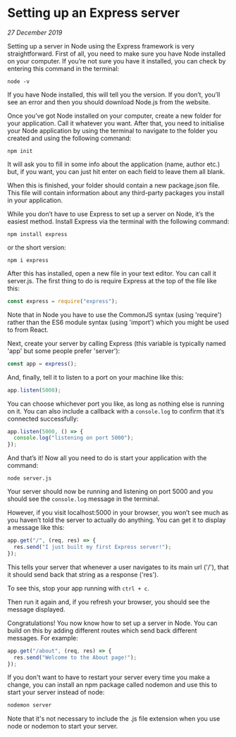 # Setting up an Express server

_27 December 2019_

Setting up a server in Node using the Express framework is very straightforward. First of all, you need to make sure you have Node installed on your computer. If you’re not sure you have it installed, you can check by entering this command in the terminal:

```
node -v
```

If you have Node installed, this will tell you the version. If you don’t, you’ll see an error and then you should download Node.js from the website.

Once you’ve got Node installed on your computer, create a new folder for your application. Call it whatever you want. After that, you need to initialise your Node application by using the terminal to navigate to the folder you created and using the following command:

```
npm init
```

It will ask you to fill in some info about the application (name, author etc.) but, if you want, you can just hit enter on each field to leave them all blank.

When this is finished, your folder should contain a new package.json file. This file will contain information about any third-party packages you install in your application.

While you don’t have to use Express to set up a server on Node, it’s the easiest method. Install Express via the terminal with the following command:

```
npm install express
```

or the short version:

```
npm i express
```

After this has installed, open a new file in your text editor. You can call it server.js. The first thing to do is require Express at the top of the file like this:

```javascript
const express = require("express");
```

Note that in Node you have to use the CommonJS syntax (using 'require') rather than the ES6 module syntax (using 'import') which you might be used to from React.

Next, create your server by calling Express (this variable is typically named 'app' but some people prefer 'server'):

```javascript
const app = express();
```

And, finally, tell it to listen to a port on your machine like this:

```javascript
app.listen(5000);
```

You can choose whichever port you like, as long as nothing else is running on it. You can also include a callback with a `console.log` to confirm that it’s connected successfully:

```javascript
app.listen(5000, () => {
  console.log("listening on port 5000");
});
```

And that’s it! Now all you need to do is start your application with the command:

```
node server.js
```

Your server should now be running and listening on port 5000 and you should see the `console.log` message in the terminal.

However, if you visit localhost:5000 in your browser, you won’t see much as you haven’t told the server to actually do anything. You can get it to display a message like this:

```javascript
app.get("/", (req, res) => {
  res.send("I just built my first Express server!");
});
```

This tells your server that whenever a user navigates to its main url ('/'), that it should send back that string as a response ('res').

To see this, stop your app running with `ctrl + c`.

Then run it again and, if you refresh your browser, you should see the message displayed.

Congratulations! You now know how to set up a server in Node. You can build on this by adding different routes which send back different messages. For example:

```javascript
app.get("/about", (req, res) => {
  res.send("Welcome to the About page!");
});
```

If you don't want to have to restart your server every time you make a change, you can install an npm package called nodemon and use this to start your server instead of node:

```javascript
nodemon server
```

Note that it's not necessary to include the .js file extension when you use node or nodemon to start your server.
